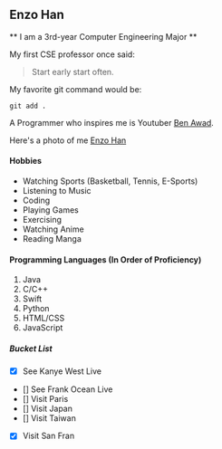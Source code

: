 ## Enzo Han 
** I am a 3rd-year Computer Engineering Major **

My first CSE professor once said:
> Start early start often.

My favorite git command would be:
```
git add .
```

A Programmer who inspires me is Youtuber [Ben Awad](https://www.youtube.com/channel/UC-8QAzbLcRglXeN_MY9blyw).

Here's a photo of me [Enzo Han](enzo_4.JPEG)

#### Hobbies
- Watching Sports (Basketball, Tennis, E-Sports)
- Listening to Music
- Coding
- Playing Games
- Exercising
- Watching Anime
- Reading Manga

#### Programming Languages (In Order of Proficiency)
1. Java
2. C/C++
3. Swift
4. Python
5. HTML/CSS
6. JavaScript

##### Bucket List
- [X] See Kanye West Live
- [] See Frank Ocean Live
- [] Visit Paris
- [] Visit Japan
- [] Visit Taiwan
- [X] Visit San Fran



